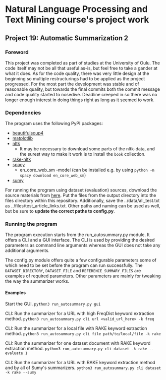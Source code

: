 # Natural Language Processing and Text Mining course's project work

## Project 19: Automatic Summarization 2


### Foreword
This project was completed as part of studies at the University of Oulu. The code itself may not be all that useful as-is, but feel free to take a gander at what it does. As for the code quality, there was very little design at the beginning so multiple restructurings had to be applied as the project progressed. For the most part the development was stable and of reasonable quality, but towards the final commits both the commit message and code quality started to nosedive. Deadline creeped in so there was no longer enough interest in doing things right as long as it seemed to work.


### Dependencies

The program uses the following PyPI packages:
* [beautifulsoup4](https://pypi.org/project/beautifulsoup4/)
* [matplotlib](https://pypi.org/project/matplotlib/)
* [nltk](https://pypi.org/project/nltk/)
    * It may be necessary to download some parts of the nltk-data, and the surest way to make it work is to install the `book` collection.
* [rake-nltk](https://pypi.org/project/rake-nltk/)
* [spacy](https://pypi.org/project/spacy/)
    * en_core_web_sm -model (can be installed e.g. by using `python -m spacy download en_core_web_sm`)
* [sumy](https://pypi.org/project/sumy/)

For running the program using dataset (evaluation) sources, download the source materials from [here](https://github.com/morningmoni/FAR). Put the files from the output directory into the files directory within this repository. Additionally, save the ../data/all_test.txt as ../files/test_article_links.txt. Other paths and naming can be used as well, but be sure to **update the correct paths to config.py**.

### Running the program

The program execution starts from the run_autosummary.py module. It offers a CLI and a GUI interface. The CLI is used by providing the desired parameters as command line arguments whereas the GUI does not take any additional arguments.

The config.py module offers quite a few configurable parameters some of which need to be set before the program can run successfully. The `DATASET_DIRECTORY`, `DATASET_FILE` and `REFERENCE_SUMMARY_FILES` are examples of required parameters. Other parameters are mainly for tweaking the way the summarizer works.

#### Examples

Start the GUI.
`python3 run_autosummary.py gui`

CLI: Run the summarizer for a URL with high FreqDist keyword extraction method.
`python3 run_autosummary.py cli url <valid_url_here> -k freq`

CLI: Run the summarizer for a local file with RAKE keyword extraction method.
`python3 run_autosummary.py cli file path/to/local/file -k rake`

CLI: Run the summarizer for one dataset document with RAKE keyword extraction method.
`python3 run_autosummary.py cli dataset -k rake --evaluate 1`

CLI: Run the summarizer for a URL with RAKE keyword extraction method and by all of Sumy's summarizers.
`python3 run_autosummary.py cli dataset -k rake --sumy`

